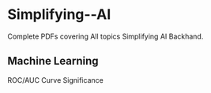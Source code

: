 # Simplifying--AI
Complete PDFs covering All topics Simplifying AI Backhand. 


## Machine Learning

ROC/AUC Curve Significance
